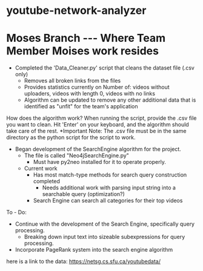 # youtube-network-analyzer
# Moses Branch --- Where Team Member Moises work resides

- Completed the 'Data_Cleaner.py' script that cleans the dataset file (.csv only)
    * Removes all broken links from the files
    * Provides statistics currently on Number of: videos without uploaders, videos with length 0, videos with no links
    * Algorithm can be updated to remove any other additional data that is identified as "unfit" for the team's application

How does the algorithm work?
    When running the script, provide the .csv file you want to clean. Hit 'Enter' on your keyboard, and the algorithm should take care of the rest.
    *Important Note: The .csv file must be in the same directory as the python script for the script to work.
    
- Began development of the SearchEngine algorithm for the project.
    * The file is called "Neo4jSearchEngine.py"
        * Must have py2neo installed for it to operate properly.
    * Current work
        * Has most match-type methods for search query construction completed
            * Needs additional work with parsing input string into a searchable query (optimization?)
        * Search Engine can search all categories for their top videos

To - Do:
* Continue with the development of the Search Engine, specifically query processing.
    * Breaking down input text into sizeable subexpressions for query processing.
* Incorporate PageRank system into the search engine algorithm


here is a link to the data:
https://netsg.cs.sfu.ca/youtubedata/
